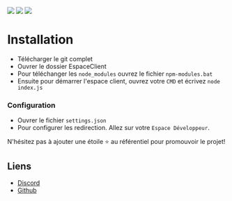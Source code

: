 

[![](https://img.shields.io/discord/745382663896039496.svg?logo=discord&colorB=7289DA)](https://discord.gg/nF5vj4BhrH)
[![](https://img.shields.io/badge/paypal-donate-blue.svg)](https://paypal.me/fabio2fell)
[![](https://img.shields.io/badge/discord.js-v12.0.0--dev-blue.svg?logo=npm)](https://github.com/discordjs)

# Installation

* Télécharger le git complet<br>
* Ouvrer le dossier EspaceClient<br>
* Pour téléchanger les `node_modules` ouvrez le fichier `npm-modules.bat`<br>
* Ensuite pour démarrer l'espace client, ouvrez votre `CMD` et écrivez `node index.js`<br>

### Configuration
* Ouvrer le fichier `settings.json`<br>
* Pour configurer les redirection. Allez sur votre `Espace Développeur`.<br>


N'hésitez pas à ajouter une étoile ⭐ au référentiel pour promouvoir le projet!

## Liens

*   [Discord](https://discord.gg/nF5vj4BhrH)
*   [Github](https://github.com/kziiz/)
